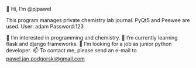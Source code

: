 👋 Hi, I’m @pjpawel

This program manages private chemistry lab journal. PyQt5 and Peewee are used.
User: adam
Password:123

👀 I’m interested in programming and chemistry.
🌱 I’m currently learning flask and django frameworks.
💞️ I’m looking for a job as junior python developer.
📫 To contact me, please send an e-mail to pawel.jan.podgorski@gmail.com
